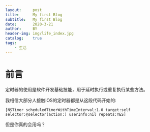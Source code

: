 ```yaml
---
layout:     post
title:      My first Blog
subtitle:   My first Blog
date:       2020-3-21
author:     BY
header-img: img/life_index.jpg
catalog:    true
tags:
    - 生活
---
```




# 前言

定时器的使用是软件开发基础技能，用于延时执行或重复执行某些方法。

我相信大部分人接触iOS的定时器都是从这段代码开始的:

```objc
[NSTimer scheduledTimerWithTimeInterval:1.0 target:self selector:@selector(action:) userInfo:nil repeats:YES]
```

但是你真的会用吗？
